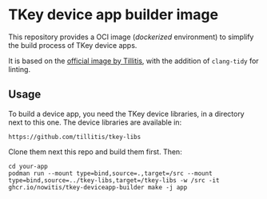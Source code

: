 # TKey device app builder image
This repository provides a OCI image (_dockerized_ environment) to simplify the build process of TKey device apps.

It is based on the [official image by Tillitis](ghcr.io/tillitis/tkey-builder), with the addition of `clang-tidy` for linting.

## Usage
To build a device app, you need the TKey device libraries, in a directory next to this one. The device libraries are available in:
```
https://github.com/tillitis/tkey-libs
```

Clone them next this repo and build them first. Then:
```
cd your-app
podman run --mount type=bind,source=.,target=/src --mount type=bind,source=../tkey-libs,target=/tkey-libs -w /src -it ghcr.io/nowitis/tkey-deviceapp-builder make -j app
```

